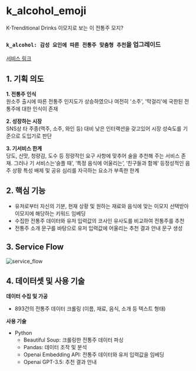 # k_alcohol_emoji
K-Trenditional Drinks
이모지로 보는 이 전통주 모지?

### `k_alcohol: 감성 요인에 따른 전통주 맞춤형 추천`을 업그레이드

[서비스 링크](https://k-trenditional-drinks.streamlit.app/)

## 1. 기획 의도
**1. 전통주 인식**  
원소주 출시에 따른 전통주 인지도가 상승하였으나 여전히 '소주', '막걸리'에 국한된 전통주에 대한 인식이 존재  
  
**2. 성장하는 시장**  
 SNS상 타 주종(맥주, 소주, 와인 등) 대비 낮은 인터랙션을 갖고있어 시장 성숙도를 기준으로 도입기로 판단   
   
**3. 기서비스 한계**  
당도, 신맛, 청량감, 도수 등 정량적인 요구 사항에 맞추어 술을 추천해 주는 서비스 존재. 그러나 기 서비스는‘슬플 때’, ‘특정 음식에 어울리는’, ‘친구들과 함께‘ 등정성적인 음주 상황 특성 배제 및 공유 심리를 자극하는 요소가 부족한 한계

## 2. 핵심 기능  
- 유저로부터 자신의 기분, 현재 상황 및 원하는 재료와 음식에 맞는 이모지 선택받아 이모지에 해당하는 키워드 임베딩  
- 수집한 전통주 데이터와 유저 입력값의 코사인 유사도를 비교하여 전통주를 추천  
- 전통주 소개 문구를 바탕으로 유저 입력값에 어울리는 추천 결과 안내 문구 생성

## 3. Service Flow
![service_flow](https://github.com/hhb0/k_alcohol_emoji_project/assets/131653682/0db6730a-e2f6-4593-b92d-eff0eb4e28c1)
  
## 4. 데이터셋 및 사용 기술
**데이터 수집 및 가공**
- 893건의 전통주 데이터 크롤링 (이름, 재료, 음식, 소개 등 텍스트 형태)

**사용 기술**
- Python
    - Beautiful Soup: 크롤링한 전통주 데이터 파싱
    - Pandas: 데이터 조작 및 분석
    - Openai Embedding API: 전통주 데이터와 유저 입력값을 임베딩
    - Openai GPT-3.5: 추천 결과 안내
